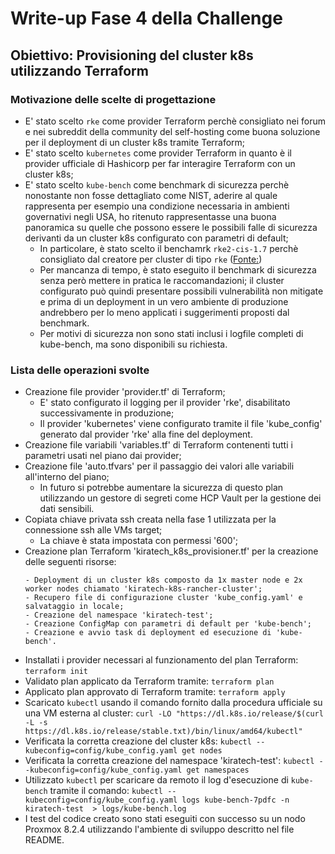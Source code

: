 # Write-up Fase 4 della Challenge

## Obiettivo: Provisioning del cluster k8s utilizzando Terraform

### Motivazione delle scelte di progettazione
 
- E' stato scelto `rke` come provider Terraform perchè consigliato nei forum e nei subreddit della community del self-hosting come buona soluzione per il deployment di un cluster k8s tramite Terraform;
- E' stato scelto `kubernetes` come provider Terraform in quanto è il provider ufficiale di Hashicorp per far interagire Terraform con un cluster k8s;
- E' stato scelto `kube-bench` come benchmark di sicurezza perchè nonostante non fosse dettagliato come NIST, aderire al quale rappresenta per esempio una condizione necessaria in ambienti governativi negli USA, ho ritenuto rappresentasse una buona panoramica su quelle che possono essere le possibili falle di sicurezza derivanti da un cluster k8s configurato con parametri di default;
    - In particolare, è stato scelto il benchamrk `rke2-cis-1.7` perchè consigliato dal creatore per cluster di tipo `rke` ([Fonte:](https://github.com/aquasecurity/kube-bench/blob/main/docs/running.md))
    - Per mancanza di tempo, è stato eseguito il benchmark di sicurezza senza però mettere in pratica le raccomandazioni; il cluster configurato può quindi presentare possibili vulnerabilità non mitigate e prima di un deployment in un vero ambiente di produzione andrebbero per lo meno applicati i suggerimenti proposti dal benchmark.
    - Per motivi di sicurezza non sono stati inclusi i logfile completi di kube-bench, ma sono disponibili su richiesta.

### Lista delle operazioni svolte

- Creazione file provider 'provider.tf' di Terraform;
    - E' stato configurato il logging per il provider 'rke', disabilitato successivamente in produzione;
    - Il provider 'kubernetes' viene configurato tramite il file 'kube_config' generato dal provider 'rke' alla fine del deployment.
- Creazione file variabili 'variables.tf' di Terraform contenenti tutti i parametri usati nel piano dai provider;
- Creazione file 'auto.tfvars' per il passaggio dei valori alle variabili all'interno del piano;
    - In futuro si potrebbe aumentare la sicurezza di questo plan utilizzando un gestore di segreti come HCP Vault per la gestione dei dati sensibili.
- Copiata chiave privata ssh creata nella fase 1 utilizzata per la connessione ssh alle VMs target;
    - La chiave è stata impostata con permessi '600';
- Creazione plan Terraform 'kiratech_k8s_provisioner.tf' per la creazione delle seguenti risorse:
    ```
    - Deployment di un cluster k8s composto da 1x master node e 2x worker nodes chiamato 'kiratech-k8s-rancher-cluster';
    - Recupero file di configurazione cluster 'kube_config.yaml' e salvataggio in locale;
    - Creazione del namespace 'kiratech-test';
    - Creazione ConfigMap con parametri di default per 'kube-bench';
    - Creazione e avvio task di deployment ed esecuzione di 'kube-bench'.
    ```
- Installati i provider necessari al funzionamento del plan Terraform:
    `terraform init`
- Validato plan applicato da Terraform tramite: 
    `terraform plan`
- Applicato plan approvato di Terraform tramite:
    `terraform apply`
- Scaricato `kubectl` usando il comando fornito dalla procedura ufficiale su una VM esterna al cluster:
    `curl -LO "https://dl.k8s.io/release/$(curl -L -s https://dl.k8s.io/release/stable.txt)/bin/linux/amd64/kubectl"` 
- Verificata la corretta creazione del cluster k8s:
    `kubectl --kubeconfig=config/kube_config.yaml get nodes`
- Verificata la corretta creazione del namespace 'kiratech-test':
    `kubectl --kubeconfig=config/kube_config.yaml get namespaces`
- Utilizzato `kubectl` per scaricare da remoto il log d'esecuzione di `kube-bench` tramite il comando:
    `kubectl --kubeconfig=config/kube_config.yaml logs kube-bench-7pdfc -n kiratech-test  > logs/kube-bench.log`
- I test del codice creato sono stati eseguiti con successo su un nodo Proxmox 8.2.4 utilizzando l'ambiente di sviluppo descritto nel file README.